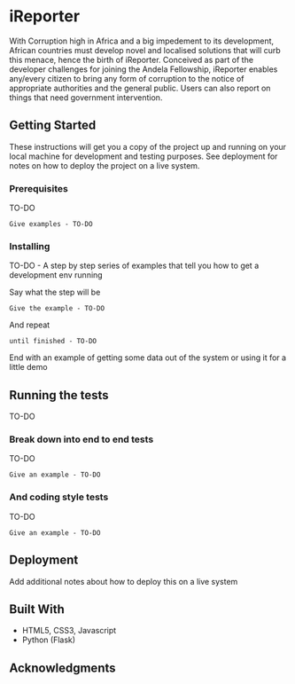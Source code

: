 # iReporter

With Corruption high in Africa and a big impedement to its development, African countries must develop novel and localised solutions that will curb this menace, hence the birth of iReporter.
Conceived as part of the developer challenges for joining the Andela Fellowship, iReporter enables any/every citizen to bring any form of corruption to the notice of appropriate authorities and the general public. Users can also report on things that need government intervention.

## Getting Started

These instructions will get you a copy of the project up and running on your local machine for development and testing purposes. See deployment for notes on how to deploy the project on a live system.

### Prerequisites

TO-DO

```
Give examples - TO-DO
```

### Installing

TO-DO - A step by step series of examples that tell you how to get a development env running

Say what the step will be

```
Give the example - TO-DO
```

And repeat

```
until finished - TO-DO
```

End with an example of getting some data out of the system or using it for a little demo

## Running the tests

TO-DO

### Break down into end to end tests

TO-DO

```
Give an example - TO-DO
```

### And coding style tests

TO-DO

```
Give an example - TO-DO
```

## Deployment

Add additional notes about how to deploy this on a live system

## Built With

* HTML5, CSS3, Javascript
* Python (Flask)


## Acknowledgments

